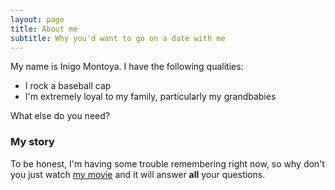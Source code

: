```yaml
---
layout: page
title: About me
subtitle: Why you'd want to go on a date with me
---
```


My name is Inigo Montoya. I have the following qualities:

- I rock a baseball cap
- I'm extremely loyal to my family, particularly my grandbabies

What else do you need?

### My story

To be honest, I'm having some trouble remembering right now, so why don't you just watch [my movie](https://en.wikipedia.org/wiki/The_Princess_Bride_%28film%29) and it will answer **all** your questions.
